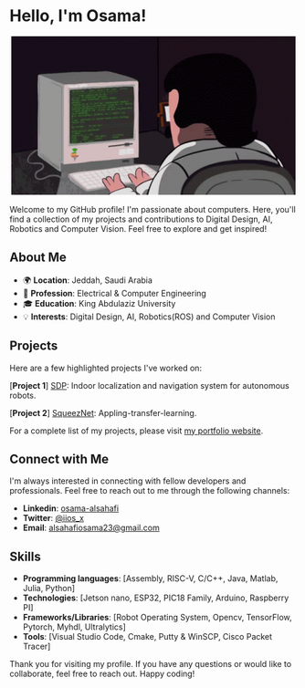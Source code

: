 # Hello, I'm Osama!

<div align="center">
  <img src="work-computer.gif" alt="Alt Text" />
</div>

Welcome to my GitHub profile! I'm passionate about computers. Here, you'll find a collection of my projects and contributions to Digital Design, AI, Robotics and Computer Vision. Feel free to explore and get inspired!
## About Me

- 🌍 **Location**: Jeddah, Saudi Arabia
- 💼 **Profession**: Electrical & Computer Engineering
- 🎓 **Education**: King Abdulaziz University
- 💡 **Interests**: Digital Design, AI, Robotics(ROS) and Computer Vision

## Projects

Here are a few highlighted projects I've worked on:

[**Project 1**] [SDP](https://github.com/witcherxz/SDP): Indoor localization and navigation system for autonomous robots.

[**Project 2**] [SqueezNet](https://github.com/osamaalsahafi/Appling-transfer-learning-to-SqueezeNet-on-COVID-10-chest-XRAY-dataset): Appling-transfer-learning.

For a complete list of my projects, please visit [my portfolio website](https://github.com/osamaalsahafi?tab=repositories).

## Connect with Me

I'm always interested in connecting with fellow developers and professionals. Feel free to reach out to me through the following channels:

- **Linkedin**: [osama-alsahafi](https://www.linkedin.com/in/osama-alsahafi/)
- **Twitter**: [@iios_x](https://twitter.com/iios_x)
- **Email**: [alsahafiosama23@gmail.com](alsahafiosama23@gmail.com)

## Skills

- **Programming languages**: [Assembly, RISC-V, C/C++, Java, Matlab, Julia, Python]
- **Technologies**: [Jetson nano, ESP32, PIC18 Family, Arduino, Raspberry PI]
- **Frameworks/Libraries**: [Robot Operating System, Opencv, TensorFlow, Pytorch, Myhdl, Ultralytics]
- **Tools**: [Visual Studio Code, Cmake, Putty & WinSCP, Cisco Packet Tracer]

Thank you for visiting my profile. If you have any questions or would like to collaborate, feel free to reach out. Happy coding!
